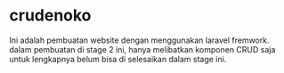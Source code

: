 # crudenoko
Ini adalah pembuatan website dengan menggunakan laravel fremwork. dalam pembuatan di stage 2 ini, hanya melibatkan komponen CRUD saja untuk lengkapnya belum bisa di selesaikan dalam stage ini. 
